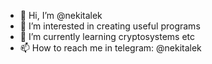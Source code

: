 - 👋 Hi, I’m @nekitalek
- 👀 I’m interested in creating useful programs
- 🌱 I’m currently learning cryptosystems etc
- 📫 How to reach me in telegram: @nekitalek

<!---
nekitalek/nekitalek is a ✨ special ✨ repository because its `README.md` (this file) appears on your GitHub profile.
You can click the Preview link to take a look at your changes.
--->
